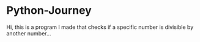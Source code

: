# Python-Journey
Hi, this is a program I made that checks if a specific number is divisible by another number...

